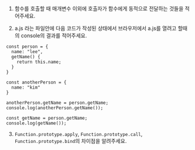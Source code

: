 1. 함수를 호출할 때 매개변수 이외에 호출자가 함수에게 동적으로 전달하는 것들을 적어주세요.

2. a.js 라는 파일안에 다음 코드가 작성된 상태에서 브라우저에서 a.js를 열려고 할때의 console의 결과를 적어주세요.
```
const person = {
  name: "lee",
  getName() {
    return this.name;
  }
}

const anotherPerson = {
  name: "kim"
}

anotherPerson.getName = person.getName;
console.log(anotherPerson.getName());

const getName = person.getName;
console.log(getName());
```

3. `Function.prototype.apply`, `Function.prototype.call`, `Function.prototype.bind`의 차이점을 알려주세요.
